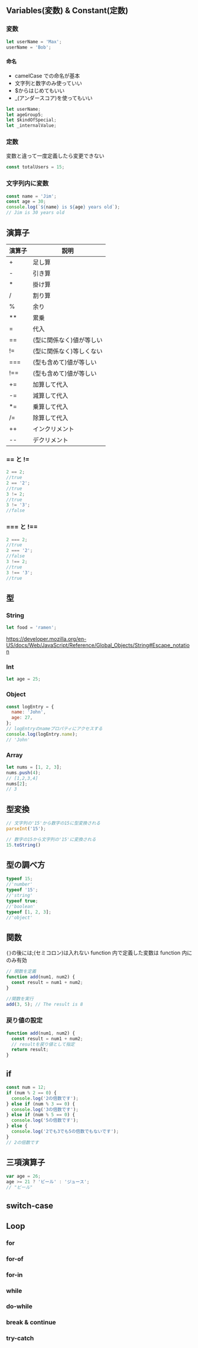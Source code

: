## Variables(変数) & Constant(定数)

### 変数

```javascript
let userName = 'Max';
userName = 'Bob';
```

#### 命名

- camelCase での命名が基本
- 文字列と数字のみ使っていい
- $からはじめてもいい
- \_(アンダースコア)を使ってもいい

```javascript
let userName;
let ageGroup5;
let $kindOfSpecial;
let _internalValue;
```

### 定数

変数と違って一度定義したら変更できない

```javascript
const totalUsers = 15;
```

### 文字列内に変数

```javascript
const name = 'Jim';
const age = 30;
console.log(`${name} is ${age} years old`);
// Jim is 30 years old
```

## 演算子

| 演算子 | 説明                     |
| ------ | ------------------------ |
| +      | 足し算                   |
| -      | 引き算                   |
| \*     | 掛け算                   |
| /      | 割り算                   |
| %      | 余り                     |
| \*\*   | 累乗                     |
| =      | 代入                     |
| ==     | (型に関係なく)値が等しい |
| !=     | (型に関係なく)等しくない |
| ===    | (型も含めて)値が等しい   |
| !==    | (型も含めて)値が等しい   |
| +=     | 加算して代入             |
| -=     | 減算して代入             |
| \*=    | 乗算して代入             |
| /=     | 除算して代入             |
| ++     | インクリメント           |
| --     | デクリメント             |

### == と !=

```javascript
2 == 2;
//true
2 == '2';
//true
3 != 2;
//true
3 != '3';
//false
```

### === と !==

```javascript
2 === 2;
//true
2 === '2';
//false
3 !== 2;
//true
3 !== '3';
//true
```

## 型

### String

```javascript
let food = 'ramen';
```

https://developer.mozilla.org/en-US/docs/Web/JavaScript/Reference/Global_Objects/String#Escape_notation

### Int

```javascript
let age = 25;
```

### Object

```javascript
const logEntry = {
  name: 'John',
  age: 27,
};
// logEntryのnameプロパティにアクセスする
console.log(logEntry.name);
// 'John'
```

### Array

```javascript
let nums = [1, 2, 3];
nums.push(4);
// [1,2,3,4]
nums[2];
// 3
```

## 型変換

```javascript
// 文字列の'15'から数字の15に型変換される
parseInt('15');

// 数字の15から文字列の'15'に変換される
15.toString()
```

## 型の調べ方

```javascript
typeof 15;
//'number'
typeof '15';
//'string'
typeof true;
//'boolean'
typeof [1, 2, 3];
//'object'
```

## 関数

`{}`の後には;(セミコロン)は入れない
function 内で定義した変数は function 内にのみ有効

```javascript
// 関数を定義
function add(num1, num2) {
  const result = num1 + num2;
}

//関数を実行
add(3, 5); // The result is 8
```

### 戻り値の設定

```javascript
function add(num1, num2) {
  const result = num1 + num2;
  // resultを戻り値として指定
  return result;
}
```

## if

```javascript
const num = 12;
if (num % 2 == 0) {
  console.log('2の倍数です');
} else if (num % 3 == 0) {
  console.log('3の倍数です');
} else if (num % 5 == 0) {
  console.log('5の倍数です');
} else {
  console.log('2でも3でも5の倍数でもないです');
}
// 2の倍数です
```

## 三項演算子

```javascript
var age = 26;
age >= 21 ? 'ビール' : 'ジュース';
// "ビール"
```

## switch-case

## Loop

### for

### for-of

### for-in

### while

### do-while

### break & continue

### try-catch
